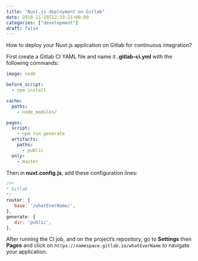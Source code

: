 ```yaml
---
title: "Nuxt.js deployment on Gitlab"
date: 2018-11-18T12:33:21+08:00
categories: ["development"]
draft: false
---
```


How to deploy your Nuxt.js application on Gitlab for continuous integration?

First create a Gitlab CI YAML file and name it **.gitlab-ci.yml** with the following commands:
```yaml
image: node

before_script:
  - npm install

cache:
  paths:
    - node_modules/

pages:
  script:
    - npm run generate
  artifacts:
    paths:
      - public
  only:
    - master
```
Then in **nuxt.config.js**, add these configuration lines:
```javascript
/**
* Gitlab
*/
router: {
   base: '/whatEverName/',  
},
generate: {
   dir: 'public',
},
```
After running the CI job, and on the project’s repository, go to **Settings** then **Pages** and click on `https://namespace.gitlab.io/whatEverName` to navigate your application.
